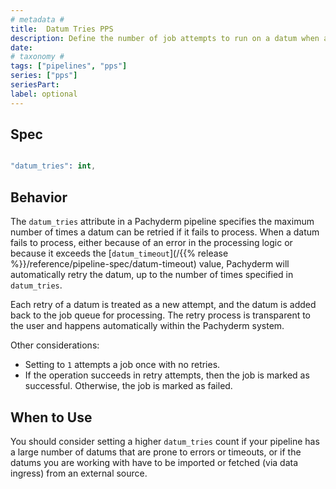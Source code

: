 ```yaml
---
# metadata # 
title:  Datum Tries PPS
description: Define the number of job attempts to run on a datum when a failure occurs.
date: 
# taxonomy #
tags: ["pipelines", "pps"]
series: ["pps"]
seriesPart:
label: optional
---
```



## Spec 

```s

"datum_tries": int,

```

## Behavior 

The `datum_tries` attribute in a Pachyderm pipeline specifies the maximum number of times a datum can be retried if it fails to process. When a datum fails to process, either because of an error in the processing logic or because it exceeds the [`datum_timeout`](/{{% release %}}/reference/pipeline-spec/datum-timeout) value, Pachyderm will automatically retry the datum, up to the number of times specified in `datum_tries`.

Each retry of a datum is treated as a new attempt, and the datum is added back to the job queue for processing. The retry process is transparent to the user and happens automatically within the Pachyderm system.

Other considerations:

- Setting to `1` attempts a job once with no retries.
- If the operation succeeds in retry attempts, then the job is marked as successful. Otherwise, the job is marked as failed.


## When to Use 

 You should consider setting a higher `datum_tries` count if your pipeline has a large number of datums that are prone to errors or timeouts, or if the datums you are working with have to be imported or fetched (via data ingress) from an external source.

